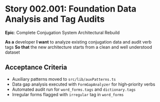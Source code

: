 # Story 002.001: Foundation Data Analysis and Tag Audits

**Epic**: Complete Conjugation System Architectural Rebuild

**As a** developer
**I want** to analyze existing conjugation data and audit verb tags
**So that** the new architecture starts from a clean and well understood dataset

## Acceptance Criteria
- Auxiliary patterns moved to `src/lib/auxPatterns.ts`
- Data gap analysis executed with `FormGapAnalyzer` for high‑priority verbs
- Automated audit run for `word_forms.tags` and `dictionary.tags`
- Irregular forms flagged with `irregular` tag in `word_forms`
